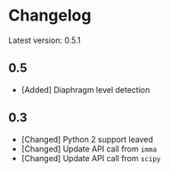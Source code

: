 # Changelog

Latest version: 0.5.1

## 0.5
* [Added] Diaphragm level detection

## 0.3

* [Changed] Python 2 support leaved
* [Changed] Update API call from `imma`
* [Changed] Update API call from `scipy`